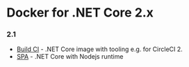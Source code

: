 # Docker for .NET Core 2.x

### 2.1
 - [Build CI](./2.1/build-ci/README.md) - .NET Core image with tooling e.g. for CircleCI 2.
 - [SPA](./2.1/spa/README.md) - .NET Core with Nodejs runtime